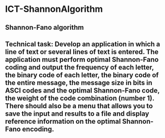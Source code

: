 # ICT-ShannonAlgorithm
 Shannon-Fano algorithm
----------------------------------------------------------------------------------------------------------------------------------------------------------------
Technical task: Develop an application in which a line of text or several lines of text is entered.
The application must perform optimal Shannon-Fano coding and output the frequency of each letter, the binary code of each letter,
the binary code of the entire message, the message size in bits in ASCI codes and the optimal Shannon-Fano code, the weight of the code combination (number 1).
There should also be a menu that allows you to save the input and results to a file and display reference information on the optimal Shannon-Fano encoding.
----------------------------------------------------------------------------------------------------------------------------------------------------------------
